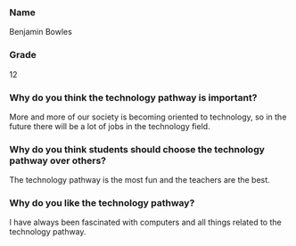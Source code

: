 ### Name

Benjamin Bowles

### Grade

12

### Why do you think the technology pathway is important?

More and more of our society is becoming oriented to technology, so in the future there will be a lot of jobs in the technology field.

### Why do you think students should choose the technology pathway over others?

The technology pathway is the most fun and the teachers are the best.

### Why do you like the technology pathway?

I have always been fascinated with computers and all things related to the technology pathway.
